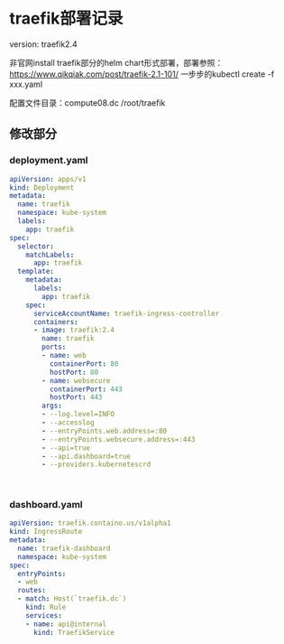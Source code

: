 # traefik部署记录

version: traefik2.4

非官网install traefik部分的helm chart形式部署，部署参照：https://www.qikqiak.com/post/traefik-2.1-101/ 一步步的kubectl create -f xxx.yaml

配置文件目录：compute08.dc /root/traefik



## 修改部分

### deployment.yaml

```yaml
apiVersion: apps/v1
kind: Deployment
metadata:
  name: traefik
  namespace: kube-system
  labels:
    app: traefik
spec:
  selector:
    matchLabels:
      app: traefik
  template:
    metadata:
      labels:
        app: traefik
    spec:
      serviceAccountName: traefik-ingress-controller
      containers:
      - image: traefik:2.4
        name: traefik
        ports:
        - name: web
          containerPort: 80
          hostPort: 80
        - name: websecure
          containerPort: 443
          hostPort: 443
        args:
        - --log.level=INFO
        - --accesslog
        - --entryPoints.web.address=:80
        - --entryPoints.websecure.address=:443
        - --api=true
        - --api.dashboard=true
        - --providers.kubernetescrd
        
      
```



### dashboard.yaml

```yaml
apiVersion: traefik.containo.us/v1alpha1
kind: IngressRoute
metadata:
  name: traefik-dashboard
  namespace: kube-system
spec:
  entryPoints:
  - web
  routes:
  - match: Host(`traefik.dc`)
    kind: Rule
    services:
    - name: api@internal
      kind: TraefikService


```

